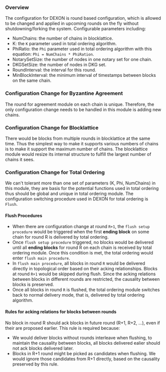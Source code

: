 ### Overview
The configuration for DEXON is round based configuration, which is allowed to be changed and applied in upcoming rounds on the fly without shutdowning/forking the system. Configurable parameters including:
- NumChains: the number of chains in blocklattice.
- K: the `K` parameter used in total ordering algorithm.
- PhiRatio: the `Phi` parameter used in total ordering algorithm with this equation: `Phi = NumChains * PhiRation`.
- NotarySetSize: the number of nodes in one notary set for one chain.
- DKGSetSize: the number of nodes in DKG set.
- RoundInterval: the interval for this round.
- MinBlockInterval: the minimum interval of timestamps between blocks on the same chain.

### Configuration Change for Byzantine Agreement
The round for agreement module on each chain is unique. Therefore, the only configuration change needs to be handled in this module is adding new chains.

### Configuration Change for Blocklattice
There would be blocks from multiple rounds in blocklattice at the same time. Thus the simplest way to make it supports various numbers of chains is to make it support the maximum number of chains. The blocklattice module would resize its internal structure to fulfill the largest number of chains it sees.

### Configuration Change for Total Ordering
We can't tolerant more than one set of parameters (K, Phi, NumChains) in this module, they are basis for the potential functions used in total ordering thus should be global and unique in total ordering module. The configuration switching procedure used in DEXON for total ordering is `Flush`.

#### Flush Procedures
- When there are configuration change at round `R+1`, the `flush setup procedure` would be triggered when the first **ending block** on some chain for round R is delivered by total ordering.
- Once `flush setup procedure` triggered, no blocks would be delivered until all **ending blocks** for round R on each chain is received by total ordering module. Once this condition is met, the total ordering would enter `flush main procedure`.
- In `flush main procedure`, all blocks in round `R` would be delivered directly in topological order based on their acking relationships. Blocks at round `R+1` would be skipped during flush. Since the acking relations between blocks in different rounds are restricted, the causality between blocks is preserved.
- Once all blocks in round `R` is flushed, the total ordering module switches back to normal delivery mode, that is, delivered by total ordering algorithm.

#### Rules for acking relations for blocks between rounds
No block in round R should ack blocks in future round (R+1, R+2, ...), even if their are proposed earlier. This rule is required because:
- We would deliver blocks without rounds interleave when flushing, to maintain the causality between blocks, all blocks delivered ealier should not ack blocks delivered later.
- Blocks in R+1 round might be picked as candidates when flushing. We would ignore those candidates from R+1 directly, based on the causality preserved by this rule.


